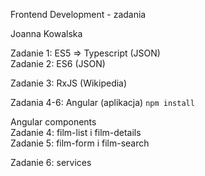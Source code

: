 Frontend Development - zadania

Joanna Kowalska

Zadanie 1: ES5 => Typescript (JSON) <br /> 
Zadanie 2: ES6 (JSON) <br /> 

Zadanie 3: RxJS  (Wikipedia)

Zadania 4-6: Angular (aplikacja) `npm install` 

Angular components <br />
Zadanie 4: film-list i film-details <br /> 
Zadanie 5: film-form i film-search <br />

Zadanie 6: services
